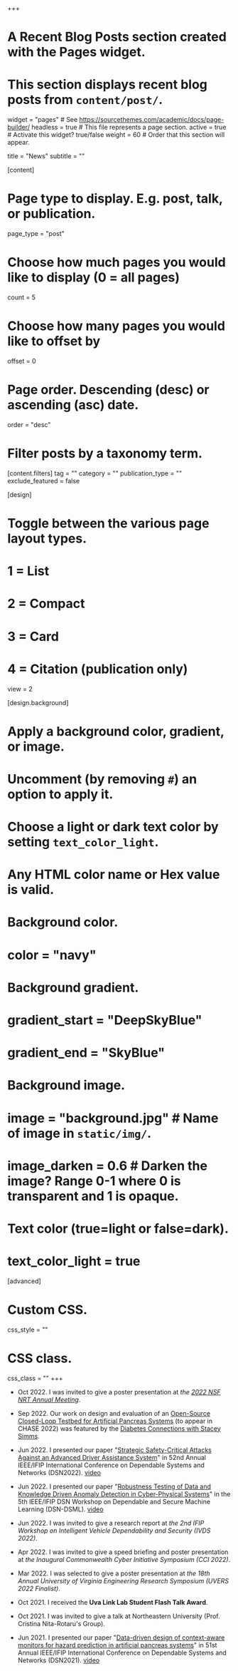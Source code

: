 +++
# A Recent Blog Posts section created with the Pages widget.
# This section displays recent blog posts from `content/post/`.

widget = "pages"  # See https://sourcethemes.com/academic/docs/page-builder/
headless = true  # This file represents a page section.
active = true  # Activate this widget? true/false
weight = 60  # Order that this section will appear.

title = "News"
subtitle = ""

[content]
  # Page type to display. E.g. post, talk, or publication.
  page_type = "post"
  
  # Choose how much pages you would like to display (0 = all pages)
  count = 5
  
  # Choose how many pages you would like to offset by
  offset = 0

  # Page order. Descending (desc) or ascending (asc) date.
  order = "desc"

  # Filter posts by a taxonomy term.
  [content.filters]
    tag = ""
    category = ""
    publication_type = ""
    exclude_featured = false
  
[design]
  # Toggle between the various page layout types.
  #   1 = List
  #   2 = Compact
  #   3 = Card
  #   4 = Citation (publication only)
  view = 2
  
[design.background]
  # Apply a background color, gradient, or image.
  #   Uncomment (by removing `#`) an option to apply it.
  #   Choose a light or dark text color by setting `text_color_light`.
  #   Any HTML color name or Hex value is valid.
  
  # Background color.
  # color = "navy"
  
  # Background gradient.
  # gradient_start = "DeepSkyBlue"
  # gradient_end = "SkyBlue"
  
  # Background image.
  # image = "background.jpg"  # Name of image in `static/img/`.
  # image_darken = 0.6  # Darken the image? Range 0-1 where 0 is transparent and 1 is opaque.

  # Text color (true=light or false=dark).
  # text_color_light = true  
  
[advanced]
 # Custom CSS. 
 css_style = ""
 
 # CSS class.
 css_class = ""
+++
* Oct 2022. I was invited to give a poster presentation at *the [2022 NSF NRT Annual Meeting](https://www.cpe.vt.edu/nsfnrt2022/index.php)*.


* Sep 2022. Our work on design and evaluation of an [Open-Source Closed-Loop Testbed for Artificial Pancreas Systems](https://arxiv.org/abs/2208.06479) (to appear in CHASE 2022) was featured by the [Diabetes Connections with Stacey Simms](https://diabetes-connections.com/i-think-its-just-the-beginning-a-new-way-to-test-diy-pump-systems-from-uva/).

* Jun 2022. I presented our paper "[Strategic Safety-Critical Attacks Against an Advanced Driver Assistance System](https://ieeexplore.ieee.org/document/9833622)" in 52nd Annual IEEE/IFIP International Conference on Dependable Systems and Networks (DSN2022). [video](https://www.youtube.com/watch?v=2qBX7Z1yuX4)

* Jun 2022. I presented our paper "[Robustness Testing of Data and Knowledge Driven Anomaly Detection in Cyber-Physical Systems](https://ieeexplore.ieee.org/document/9833836)" in the 5th IEEE/IFIP DSN Workshop on Dependable and Secure Machine Learning (DSN-DSML). [video](https://www.youtube.com/watch?v=czi3J-EBAEo)


* Jun 2022. I was invited to give a research report at *the 2nd IFIP Workshop on Intelligent Vehicle Dependability and Security (IVDS 2022)*.

* Apr 2022. I was invited to give a speed briefing and poster presentation at *the Inaugural Commonwealth Cyber Initiative Symposium (CCI 2022)*.

* Mar 2022. I was selected to give a poster presentation at *the 18th Annual University of Virginia Engineering Research Symposium (UVERS 2022 Finalist)*.

* Oct 2021. I received the **Uva Link Lab Student Flash Talk Award**.

* Oct 2021. I was invited to give a talk at Northeastern University (Prof. Cristina Nita-Rotaru's Group).

* Jun 2021. I presented our paper "[Data-driven design of context-aware monitors for hazard prediction in artificial pancreas systems](https://ieeexplore.ieee.org/document/9505057?denied=)" in 51st Annual IEEE/IFIP International Conference on Dependable Systems and Networks (DSN2021). [video](https://www.youtube.com/watch?v=8805T04rPaw)
